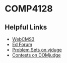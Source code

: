 # COMP4128

## Helpful Links

- [WebCMS3](http://www.cse.unsw.edu.au/~cs4128/22t3/)
- [Ed Forum](https://edstem.org/au/courses/9975/discussion/1007541)
- [Problem Sets on vjduge](https://vjudge.net/group/cs4128-22t3?r=pn7MXKuDdBOANckLxPCv)
- [Contests on DOMjudge](https://comp4128.raveen.dev/domjudge/team)
